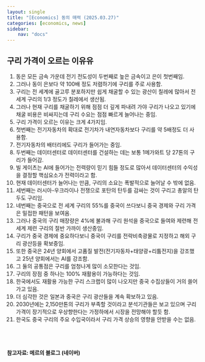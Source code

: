 ```yaml
---
layout: single
title: "[Economics] 동의 매력 (2025.03.27)"
categories: [economics, news]
sidebar:
    nav: "docs"
---
```


## 구리 가격이 오르는 이유유
1. 동은 모든 금속 가운데 전기 전도성이 두번째로 높은 금속이고 은이 첫번째임.
1. 그러나 동이 은보다 약 100배 정도 저렴하기에 구리를 주로 사용함.
1. 구리는 전 세계에 골고루 분포하지만 쉽게 채굴할 수 있는 광산이 칠레에 많아서 전 세계 구리의 1/3 정도가 칠레에서 생산됨.
1. 그러나 현재 구리를 채굴하기 위해 점점 더 깊게 파내려 가야 구리가 나오고 있기에 채굴 비용은 비싸지는데 구리 수요는 점점 빠르게 늘어나는 중임.
1. 구리 가격이 오르는 이유는 크게 4가지임.
1. 첫번째는 전기자동차의 확대로 전기차가 내연자동차보다 구리를 약 5배정도 더 사용함.
1. 전기자동차의 배터리에도 구리가 들어가는 중임.
1. 두번째는 데이터센터로 데이터센터를 건설하는 데는 보통 1메가와트 당 27톤의 구리가 들어감.
1. 빌 게이츠는 AI에 들어가는 전력량이 믿기 힘들 정도로 많아서 데이터센터의 수익성을 결정할 핵심요소가 전력이라고 함.
1. 현재 데이터센터가 늘어나는 만큼, 구리의 소요는 폭발적으로 늘어날 수 밖에 없음.
1. 세번째는 러시아-우크라이나 전쟁으로 포탄의 탄두를 감싸는 것이 구리고 총알의 탄두도 구리임.
1. 네번째는 중국으로 전 세계 구리의 55%를 중국이 쓰다보니 중국 경제와 구리 가격은 밀접한 패턴을 보여옴.
1. 그러나 중국의 구리 매장량은 4%에 불과해 구리 원석을 중국으로 들여와 제련해 전 세계 제련 구리의 절반 가까이 생산중임.
1. 구리가 중국 경제에 중요하다보니 중국이 구리를 전략비축광물로 지정하고 해외 구리 광산등을 확보중임.
1. 또한 중국은 24년 양회에서 고품질 발전(전기자동차+태양광+리튬전지)을 강조했고 25년 양회에서는 AI를 강조함.
1. 그 둘의 공통점은 구리를 엄청나게 많이 소모한다는 것임.
1. 구리의 장점 중 하나는 100% 재활용이 가능하다는 것임.
1. 한국에서도 재활용 가능한 구리 스크랩이 많이 나오지만 중국 수집상들이 거의 쓸어가고 있음.
1. 더 심각한 것은 일본과 중국은 구리 광산들을 계속 확보하고 있음.
1. 2030년에는 2,150만톤의 구리가 부족할 것이라고 분석기관들은 보고 있으며 구리 가격이 장기적으로 우상향한다는 가정하에서 시장을 전망해야 할듯 함.
1. 한국도 중국 구리의 주요 수입국이라서 구리 가격 상승의 영향을 안받을 수는 없음.



<br/>
<br/>

#### 참고자료: 메르의 블로그 (네이버) 